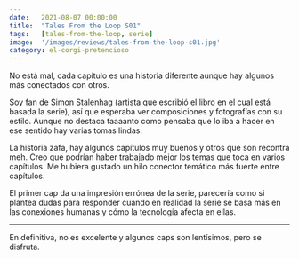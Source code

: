 ```yaml
---
date:   2021-08-07 00:00:00
title:  "Tales From the Loop S01"
tags:   [tales-from-the-loop, serie]
image:  '/images/reviews/tales-from-the-loop-s01.jpg'
category: el-corgi-pretencioso
---
```

No está mal, cada capítulo es una historia diferente aunque hay algunos más conectados con otros.

Soy fan de Simon Stalenhag (artista que escribió el libro en el cual está basada la serie), así que esperaba ver composiciones y fotografías con su estilo. Aunque no destaca taaaanto como pensaba que lo iba a hacer en ese sentido hay varias tomas lindas.

La historia zafa, hay algunos capítulos muy buenos y otros que son recontra meh. Creo que podrían haber trabajado mejor los temas que toca en varios capítulos. Me hubiera gustado un hilo conector temático más fuerte entre capítulos.

El primer cap da una impresión errónea de la serie, parecería como si plantea dudas para responder cuando en realidad la serie se basa más en las conexiones humanas y cómo la tecnología afecta en ellas.

<hr>

En definitiva, no es excelente y algunos caps son lentísimos, pero se disfruta.
